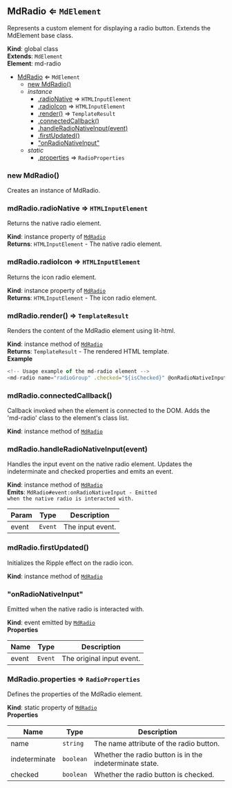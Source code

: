 <a name="MdRadio"></a>

## MdRadio ⇐ <code>MdElement</code>
Represents a custom element for displaying a radio button.Extends the MdElement base class.

**Kind**: global class  
**Extends**: <code>MdElement</code>  
**Element**: md-radio  

* [MdRadio](#MdRadio) ⇐ <code>MdElement</code>
    * [new MdRadio()](#new_MdRadio_new)
    * _instance_
        * [.radioNative](#MdRadio+radioNative) ⇒ <code>HTMLInputElement</code>
        * [.radioIcon](#MdRadio+radioIcon) ⇒ <code>HTMLInputElement</code>
        * [.render()](#MdRadio+render) ⇒ <code>TemplateResult</code>
        * [.connectedCallback()](#MdRadio+connectedCallback)
        * [.handleRadioNativeInput(event)](#MdRadio+handleRadioNativeInput)
        * [.firstUpdated()](#MdRadio+firstUpdated)
        * ["onRadioNativeInput"](#MdRadio+event_onRadioNativeInput)
    * _static_
        * [.properties](#MdRadio.properties) ⇒ <code>RadioProperties</code>

<a name="new_MdRadio_new"></a>

### new MdRadio()
Creates an instance of MdRadio.

<a name="MdRadio+radioNative"></a>

### mdRadio.radioNative ⇒ <code>HTMLInputElement</code>
Returns the native radio element.

**Kind**: instance property of [<code>MdRadio</code>](#MdRadio)  
**Returns**: <code>HTMLInputElement</code> - The native radio element.  
<a name="MdRadio+radioIcon"></a>

### mdRadio.radioIcon ⇒ <code>HTMLInputElement</code>
Returns the icon radio element.

**Kind**: instance property of [<code>MdRadio</code>](#MdRadio)  
**Returns**: <code>HTMLInputElement</code> - The icon radio element.  
<a name="MdRadio+render"></a>

### mdRadio.render() ⇒ <code>TemplateResult</code>
Renders the content of the MdRadio element using lit-html.

**Kind**: instance method of [<code>MdRadio</code>](#MdRadio)  
**Returns**: <code>TemplateResult</code> - The rendered HTML template.  
**Example**  
```js
<!-- Usage example of the md-radio element --><md-radio name="radioGroup" .checked="${isChecked}" @onRadioNativeInput="${handleRadioInput}"></md-radio>
```
<a name="MdRadio+connectedCallback"></a>

### mdRadio.connectedCallback()
Callback invoked when the element is connected to the DOM.Adds the 'md-radio' class to the element's class list.

**Kind**: instance method of [<code>MdRadio</code>](#MdRadio)  
<a name="MdRadio+handleRadioNativeInput"></a>

### mdRadio.handleRadioNativeInput(event)
Handles the input event on the native radio element.Updates the indeterminate and checked properties and emits an event.

**Kind**: instance method of [<code>MdRadio</code>](#MdRadio)  
**Emits**: <code>MdRadio#event:onRadioNativeInput - Emitted when the native radio is interacted with.</code>  

| Param | Type | Description |
| --- | --- | --- |
| event | <code>Event</code> | The input event. |

<a name="MdRadio+firstUpdated"></a>

### mdRadio.firstUpdated()
Initializes the Ripple effect on the radio icon.

**Kind**: instance method of [<code>MdRadio</code>](#MdRadio)  
<a name="MdRadio+event_onRadioNativeInput"></a>

### "onRadioNativeInput"
Emitted when the native radio is interacted with.

**Kind**: event emitted by [<code>MdRadio</code>](#MdRadio)  
**Properties**

| Name | Type | Description |
| --- | --- | --- |
| event | <code>Event</code> | The original input event. |

<a name="MdRadio.properties"></a>

### MdRadio.properties ⇒ <code>RadioProperties</code>
Defines the properties of the MdRadio element.

**Kind**: static property of [<code>MdRadio</code>](#MdRadio)  
**Properties**

| Name | Type | Description |
| --- | --- | --- |
| name | <code>string</code> | The name attribute of the radio button. |
| indeterminate | <code>boolean</code> | Whether the radio button is in the indeterminate state. |
| checked | <code>boolean</code> | Whether the radio button is checked. |

